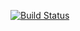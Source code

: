 [![Build Status](https://travis-ci.org/AEtherSurfer/FactionsMap.png)](https://travis-ci.org/AEtherSurfer/FactionsMap)